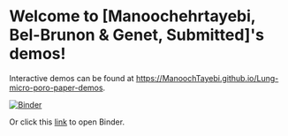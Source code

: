 # Welcome to [Manoochehrtayebi, Bel-Brunon & Genet, Submitted]'s demos!

Interactive demos can be found at https://ManoochTayebi.github.io/Lung-micro-poro-paper-demos.

[![Binder](https://mybinder.org/badge_logo.svg)](https://mybinder.org/v2/gh/ManoochTayebi/Lung-micro-poro-paper-demos/HEAD)

Or click this [link](https://mybinder.org/v2/gh/ManoochTayebi/Lung-micro-poro-paper-demos/HEAD) to open Binder.
